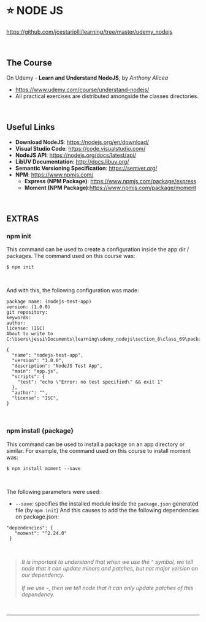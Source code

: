 # :star: NODE JS 
https://github.com/jcestariolli/learning/tree/master/udemy_nodejs

<br/>

## The Course
On Udemy - **Learn and Understand NodeJS**, by *Anthony Alicea*
* https://www.udemy.com/course/understand-nodejs/
* All practical exercises are distributed amongside the classes directories.

<br/>

## Useful Links
* **Download NodeJS**: https://nodejs.org/en/download/
* **Visual Studio Code**: https://code.visualstudio.com/
* **NodeJS API**: https://nodejs.org/docs/latest/api/
* **LibUV Documentation**: http://docs.libuv.org/
* **Semantic Versioning Specification**: https://semver.org/
* **NPM**: https://www.npmjs.com/
  * **Express (NPM Package)**: https://www.npmjs.com/package/express
  * **Moment (NPM Package)**:https://www.npmjs.com/package/moment

<br/>


## EXTRAS

### **npm init**
This command can be used to create a configuration inside the app dir / packages. The command used on this course was:
```
$ npm init
```
<br/>

And with this, the following configuration was made:
```
package name: (nodejs-test-app)
version: (1.0.0)
git repository:
keywords:
author:
license: (ISC)
About to write to C:\Users\jessi\Documents\learning\udemy_nodejs\section_8\class_69\package.json:

{
  "name": "nodejs-test-app",
  "version": "1.0.0",
  "description": "NodeJS Test App",
  "main": "app.js",
  "scripts": {
    "test": "echo \"Error: no test specified\" && exit 1"
  },
  "author": "",
  "license": "ISC",
}
```

<br/>

### npm install {package}
This command can be used to install a package on an app directory or similar. For example, the command used on this course to install moment was:
```
$ npm install moment --save
```

<br/>

The following parameters were used:
* `--save`: specifies the installed module inside the `package.json` generated file (by `npm init`)
 And this causes to add the the following dependencies on package.json:
 ```
 "dependencies": {
    "moment": "^2.24.0"
  }
 ```
 <br/>
 
 > _It is important to understand that when we use the `^` symbol, we tell node that it can update minors and patches, but not major version on our dependency._<br/><br/>
 > _If we use `~`, then we tell node that it can only update patches of this dependency._

<br/>
 
--------------------------------------------------
